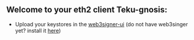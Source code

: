 ## Welcome to your eth2 client Teku-gnosis:

- Upload your keystores in the [web3signer-ui](http://ui.web3signer-gnosis.dappnode?signer_url=http://web3signer.web3signer-gnosis.dappnode:9000) (do not have web3singer yet? install it [here](http://my.dappnode/#/installer/web3signer-gnosis.dnp.dappnode.eth))
